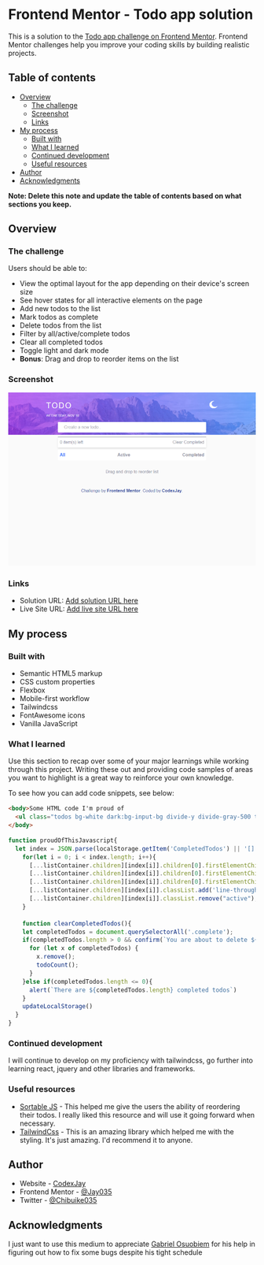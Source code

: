 # Frontend Mentor - Todo app solution

This is a solution to the [Todo app challenge on Frontend Mentor](https://www.frontendmentor.io/challenges/todo-app-Su1_KokOW). Frontend Mentor challenges help you improve your coding skills by building realistic projects. 

## Table of contents

- [Overview](#overview)
  - [The challenge](#the-challenge)
  - [Screenshot](#screenshot)
  - [Links](#links)
- [My process](#my-process)
  - [Built with](#built-with)
  - [What I learned](#what-i-learned)
  - [Continued development](#continued-development)
  - [Useful resources](#useful-resources)
- [Author](#author)
- [Acknowledgments](#acknowledgments)

**Note: Delete this note and update the table of contents based on what sections you keep.**

## Overview

### The challenge

Users should be able to:

- View the optimal layout for the app depending on their device's screen size
- See hover states for all interactive elements on the page
- Add new todos to the list
- Mark todos as complete
- Delete todos from the list
- Filter by all/active/complete todos
- Clear all completed todos
- Toggle light and dark mode
- **Bonus**: Drag and drop to reorder items on the list

### Screenshot

![](./docs/images/screenshot.png)

### Links

- Solution URL: [Add solution URL here](https://your-solution-url.com)
- Live Site URL: [Add live site URL here](https://your-live-site-url.com)

## My process

### Built with

- Semantic HTML5 markup
- CSS custom properties
- Flexbox
- Mobile-first workflow
- Tailwindcss
- FontAwesome icons
- Vanilla JavaScript

### What I learned

Use this section to recap over some of your major learnings while working through this project. Writing these out and providing code samples of areas you want to highlight is a great way to reinforce your own knowledge.

To see how you can add code snippets, see below:

```html
<body>Some HTML code I'm proud of
  <ul class="todos bg-white dark:bg-input-bg divide-y divide-gray-500 text-listColor dark:text-textColor mt-4 rounded shadow-md select-none"></ul>
</body>
```
```js
function proudOfThisJavascript{
  let index = JSON.parse(localStorage.getItem('CompletedTodos') || '[]');
    for(let i = 0; i < index.length; i++){
      [...listContainer.children][index[i]].children[0].firstElementChild.setAttribute('checked','checked');
      [...listContainer.children][index[i]].children[0].firstElementChild.classList.add('dark:bg-current','border-current');
      [...listContainer.children][index[i]].children[0].firstElementChild.classList.remove('dark:bg-transparent', 'border-gray-300');
      [...listContainer.children][index[i]].classList.add('line-through', 'text-gray-400', 'complete');
      [...listContainer.children][index[i]].classList.remove("active");
    }

    function clearCompletedTodos(){
    let completedTodos = document.querySelectorAll('.complete');
    if(completedTodos.length > 0 && confirm(`You are about to delete ${completedTodos.length} task(s).`)){
      for (let x of completedTodos) {
        x.remove();
        todoCount();
      }
    }else if(completedTodos.length <= 0){
      alert(`There are ${completedTodos.length} completed todos`)
    }
    updateLocalStorage()
  }
}
```

### Continued development

I will continue to develop on my proficiency with tailwindcss, go further into learning react, jquery and other libraries and frameworks.

### Useful resources

- [Sortable JS](https://cdn.jsdelivr.net/npm/sortablejs@latest/Sortable.min.js) - This helped me give the users the ability of reordering their todos. I really liked this resource and will use it going forward when necessary.
- [TailwindCss](https://www.tailwindcss.com) - This is an amazing library which helped me with the styling. It's just amazing. I'd recommend it to anyone.


## Author

- Website - [CodexJay](https://jay035.github.io/PORTFOLIO/)
- Frontend Mentor - [@Jay035](https://www.frontendmentor.io/profile/Jay035)
- Twitter - [@Chibuike035](https://www.twitter.com/Chibuike035)

## Acknowledgments

I just want to use this medium to appreciate [Gabriel Osuobiem](https://github.com/osuobiem) for his help in figuring out how to fix some bugs despite his tight schedule


